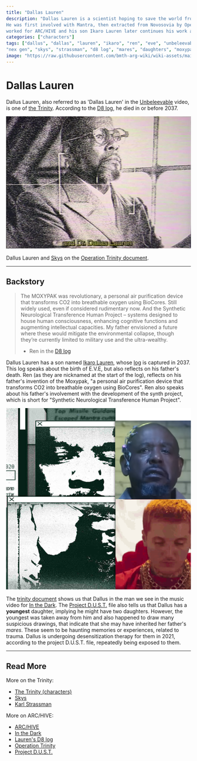 ```yaml
---
title: "Dallas Lauren"
description: "Dallas Lauren is a scientist hoping to save the world from environmental collapse. 
He was first involved with Mantra, then extracted from Novosovia by Operation Trinity. He later 
worked for ARC/HIVE and his son Ikaro Lauren later continues his work at Nex Gen."
categories: ["characters"]
tags: ["dallus", "dallas", "lauren", "ikaro", "ren", "eve", "unbeleevable", "mantra", "arc/hive", 
"nex gen", "skys", "strassman", "d8 log", "mares", "daughters", "moxypak", "environmental research"]
image: "https://raw.githubusercontent.com/bmth-arg-wiki/wiki-assets/main/files/unbeleevable/gallery/dallus_lauren_unbeleevable.png"
---
```


# Dallas Lauren

Dallus Lauren, also referred to as 'Dallas Lauren' in the [Unbeleevable](../for-sof/unbeleevable) 
video, is one of [the Trinity](../characters#trinity).
According to the [D8 log](../for-sof/lauren_d8_log), he died in or before 2037.

![Dallus 'Dallas' Lauren in Unbeleevable episode 1](https://raw.githubusercontent.com/bmth-arg-wiki/wiki-assets/main/files/unbeleevable/gallery/dallus_lauren_unbeleevable.png)

Dallus Lauren and [Skys](skys) on the [Operation Trinity document](../for-sof/trinity_document).

***

## Backstory

> The MOXYPAK was revolutionary, a personal air purification device that transforms CO2 into breathable oxygen using BioCores. Still widely used, even if considered rudimentary now.
And the Synthetic Neurological Transference Human Project – systems designed to house human consciousness, enhancing cognitive functions and augmenting intellectual capacities.
My father envisioned a future where these would mitigate the environmental collapse, though they’re currently limited to military use and the ultra-wealthy.
> 
> - Ren in the [D8 log](../for-sof/lauren_d8_log)

Dallus Lauren has a son named [Ikaro Lauren](ren), whose [log](../for-sof/lauren_d8_log) 
is captured in 2037.
This log speaks about the birth of E.V.E, but also reflects on his father's death.
Ren (as they are nicknamed at the start of the log), reflects on his father's invention of 
the Moxypak, "a personal air purification device that transforms CO2 into breathable oxygen using BioCores". 
Ren also speaks about his father's involvement with the development of the synth project, 
which is short for "Synthetic Neurological Transference Human Project".

![Comparison of photos to Operation Trinity document shot](https://raw.githubusercontent.com/bmth-arg-wiki/wiki-assets/main/characters/dallus/dallus_mantraleader.png)

The [trinity document](../for-sof/trinity_document) shows us that Dallus in the man we see 
in the music video for [In the Dark](../music/amo-in-the-dark).
The [Project D.U.S.T.](../for-sof/project_dust) file also tells us that Dallus has a **youngest** daughter, implying 
he might have two daughters.
However, the youngest was taken away from him and also happened to draw many suspicious drawings,
that indicate that she may have inherited her father's *mares*.
These seem to be haunting memories or experiences, related to trauma.
Dallus is undergoing desensitization therapy for them in 2021, according to the 
project D.U.S.T. file, repeatedly being exposed to them.

***

## Read More

More on the Trinity:

- [The Trinity (characters)](../characters#trinity)
- [Skys](skys)
- [Karl Strassman](strassman)

More on ARC/HIVE:

- [ARC/HIVE](../lore/archive)
- [In the Dark](../music/amo-in-the-dark)
- [Lauren's D8 log](../for-sof/lauren_d8_log)
- [Operation Trinity](../for-sof/trinity_document)
- [Project D.U.S.T.](../for-sof/project_dust)